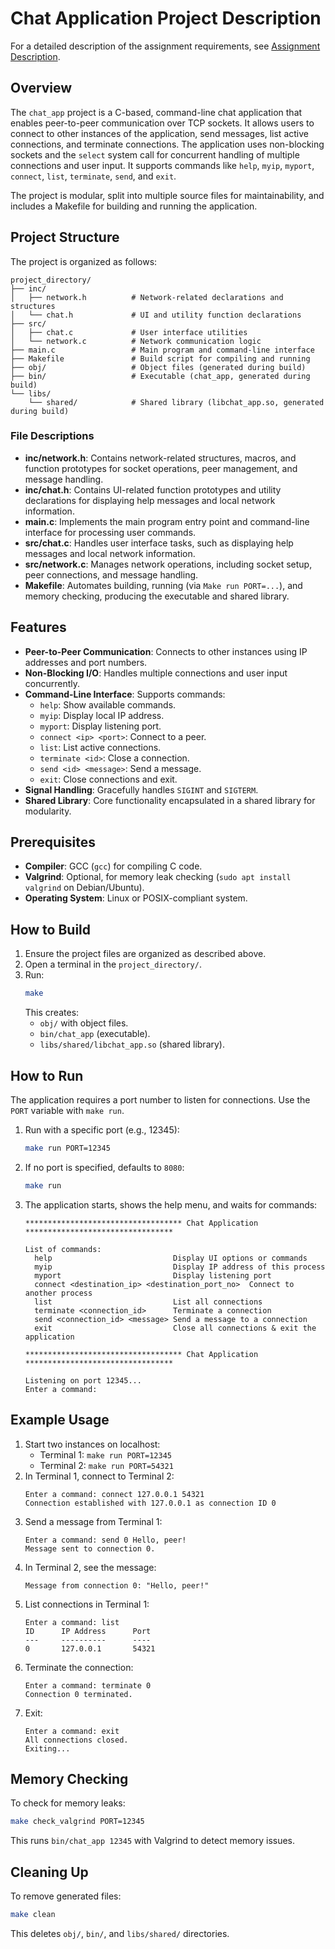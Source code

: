 # Chat Application Project Description

For a detailed description of the assignment requirements, see [Assignment Description](./Chat_Application_Assignment.md).

## Overview
The `chat_app` project is a C-based, command-line chat application that enables peer-to-peer communication over TCP sockets. It allows users to connect to other instances of the application, send messages, list active connections, and terminate connections. The application uses non-blocking sockets and the `select` system call for concurrent handling of multiple connections and user input. It supports commands like `help`, `myip`, `myport`, `connect`, `list`, `terminate`, `send`, and `exit`.

The project is modular, split into multiple source files for maintainability, and includes a Makefile for building and running the application.

## Project Structure
The project is organized as follows:

```
project_directory/
├── inc/
│   ├── network.h          # Network-related declarations and structures
│   └── chat.h             # UI and utility function declarations
├── src/
│   ├── chat.c             # User interface utilities
│   └── network.c          # Network communication logic
├── main.c                 # Main program and command-line interface
├── Makefile               # Build script for compiling and running
├── obj/                   # Object files (generated during build)
├── bin/                   # Executable (chat_app, generated during build)
└── libs/
    └── shared/            # Shared library (libchat_app.so, generated during build)
```

### File Descriptions
- **inc/network.h**: Contains network-related structures, macros, and function prototypes for socket operations, peer management, and message handling.
- **inc/chat.h**: Contains UI-related function prototypes and utility declarations for displaying help messages and local network information.
- **main.c**: Implements the main program entry point and command-line interface for processing user commands.
- **src/chat.c**: Handles user interface tasks, such as displaying help messages and local network information.
- **src/network.c**: Manages network operations, including socket setup, peer connections, and message handling.
- **Makefile**: Automates building, running (via `Make run PORT=...`), and memory checking, producing the executable and shared library.

## Features
- **Peer-to-Peer Communication**: Connects to other instances using IP addresses and port numbers.
- **Non-Blocking I/O**: Handles multiple connections and user input concurrently.
- **Command-Line Interface**: Supports commands:
  - `help`: Show available commands.
  - `myip`: Display local IP address.
  - `myport`: Display listening port.
  - `connect <ip> <port>`: Connect to a peer.
  - `list`: List active connections.
  - `terminate <id>`: Close a connection.
  - `send <id> <message>`: Send a message.
  - `exit`: Close connections and exit.
- **Signal Handling**: Gracefully handles `SIGINT` and `SIGTERM`.
- **Shared Library**: Core functionality encapsulated in a shared library for modularity.

## Prerequisites
- **Compiler**: GCC (`gcc`) for compiling C code.
- **Valgrind**: Optional, for memory leak checking (`sudo apt install valgrind` on Debian/Ubuntu).
- **Operating System**: Linux or POSIX-compliant system.

## How to Build
1. Ensure the project files are organized as described above.
2. Open a terminal in the `project_directory/`.
3. Run:
   ```bash
   make
   ```
   This creates:
   - `obj/` with object files.
   - `bin/chat_app` (executable).
   - `libs/shared/libchat_app.so` (shared library).

## How to Run
The application requires a port number to listen for connections. Use the `PORT` variable with `make run`.

1. Run with a specific port (e.g., 12345):
   ```bash
   make run PORT=12345
   ```
2. If no port is specified, defaults to `8080`:
   ```bash
   make run
   ```
3. The application starts, shows the help menu, and waits for commands:
   ```
   *********************************** Chat Application *********************************

   List of commands:
     help                           Display UI options or commands
     myip                           Display IP address of this process
     myport                         Display listening port
     connect <destination_ip> <destination_port_no>  Connect to another process
     list                           List all connections
     terminate <connection_id>      Terminate a connection
     send <connection_id> <message> Send a message to a connection
     exit                           Close all connections & exit the application

   *********************************** Chat Application *********************************

   Listening on port 12345...
   Enter a command:
   ```

## Example Usage
1. Start two instances on localhost:
   - Terminal 1: `make run PORT=12345`
   - Terminal 2: `make run PORT=54321`
2. In Terminal 1, connect to Terminal 2:
   ```
   Enter a command: connect 127.0.0.1 54321
   Connection established with 127.0.0.1 as connection ID 0
   ```
3. Send a message from Terminal 1:
   ```
   Enter a command: send 0 Hello, peer!
   Message sent to connection 0.
   ```
4. In Terminal 2, see the message:
   ```
   Message from connection 0: "Hello, peer!"
   ```
5. List connections in Terminal 1:
   ```
   Enter a command: list
   ID      IP Address      Port
   ---     ----------      ----
   0       127.0.0.1       54321
   ```
6. Terminate the connection:
   ```
   Enter a command: terminate 0
   Connection 0 terminated.
   ```
7. Exit:
   ```
   Enter a command: exit
   All connections closed.
   Exiting...
   ```

## Memory Checking
To check for memory leaks:
```bash
make check_valgrind PORT=12345
```
This runs `bin/chat_app 12345` with Valgrind to detect memory issues.

## Cleaning Up
To remove generated files:
```bash
make clean
```
This deletes `obj/`, `bin/`, and `libs/shared/` directories.

